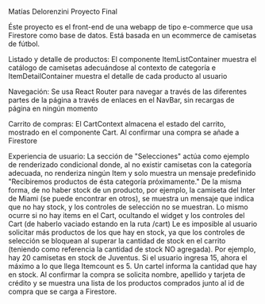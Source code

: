 Matías Delorenzini Proyecto Final

Éste proyecto es el front-end de una webapp de tipo e-commerce que usa Firestore como base de datos. Está basada en un ecommerce de camisetas de fútbol.

Listado y detalle de productos: El componente ItemListContainer muestra el catálogo de camisetas adecuándose al contexto de categoría e ItemDetailContainer muestra el detalle de cada producto al usuario

Navegación: Se usa React Router para navegar a través de las diferentes partes de la página a través de enlaces en el NavBar, sin recargas de página en ningún momento

Carrito de compras: El CartContext almacena el estado del carrito, mostrado en el componente Cart. Al confirmar una compra se añade a Firestore

Experiencia de usuario: La sección de "Selecciones" actúa como ejemplo de renderizado condicional donde, al no existir camisetas con la categoría adecuada, no renderiza ningún Item y solo muestra un mensaje predefinido "Recibiremos productos de ésta categoría próximamente." De la misma forma, de no haber stock de un producto, por ejemplo, la camiseta del Inter de Miami (se puede encontrar en otros), se muestra un mensaje que indica que no hay stock, y los controles de selección no se muestran. Lo mismo ocurre si no hay items en el Cart, ocultando el widget y los controles del Cart (de haberlo vaciado estando en la ruta /cart) Le es imposible al usuario solicitar más productos de los que hay en stock, ya que los controles de selección se bloquean al superar la cantidad de stock en el carrito (teniendo como referencia la cantidad de stock NO agregada). Por ejemplo, hay 20 camisetas en stock de Juventus. Si el usuario ingresa 15, ahora el máximo a lo que llega Itemcount es 5. Un cartel informa la cantidad que hay en stock. Al confirmar la compra se solicita nombre, apellido y tarjeta de crédito y se muestra una lista de los productos comprados junto al id de compra que se carga a Firestore.